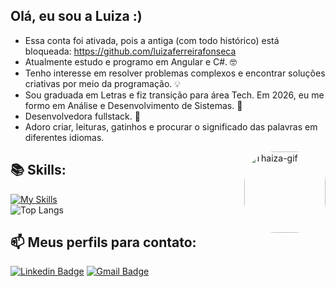 ## Olá, eu sou a Luiza :)

 * Essa conta foi ativada, pois a antiga (com todo histórico) está bloqueada: https://github.com/luizaferreirafonseca
 * Atualmente estudo e programo em Angular e C#. 🤓
 *  Tenho interesse em resolver problemas complexos e encontrar soluções criativas por meio da programação. 💡
 *  Sou graduada em Letras e fiz transição para área Tech. Em 2026, eu me formo em Análise e Desenvolvimento de Sistemas. 📘
 *  Desenvolvedora fullstack. 💙
 *  Adoro criar, leituras, gatinhos e procurar o significado das palavras em diferentes idiomas. 
 
 
   <img align="right" alt="Thaiza-gif" height="130" style="border-radius:50px;" src="https://i.picasion.com/pic92/b17cc133edef505a47bd6cc2e2fc2197.gif">
 
## 📚 Skills:</h3>

 [![My Skills](https://skillicons.dev/icons?i=js,html,css,angular,cs,bootstrap,mysql,githubactions)](https://skillicons.dev)</br>
 ![Top Langs](https://github-readme-stats.vercel.app/api/top-langs/?username=luiizaferreirafonseca&layout=compact)
 
  ## 📫 Meus perfils para contato:
 
 [![Linkedin Badge](https://img.shields.io/badge/-Luiza-blue?style=flat-square&logo=Linkedin&logoColor=white&link=https://www.linkedin.com/in/luizaferreirafonseca/)](https://www.linkedin.com/in/luizaferreirafonseca/) 
 [![Gmail Badge](https://img.shields.io/badge/-luiza.ferreira.fonseca@gmail.com-c14438?style=flat-square&logo=Gmail&logoColor=white&link=mailto:luiza.ferreira.fonseca@gmail.com)](mailto:luiza.ferreira.fonseca@gmail.com)

 
